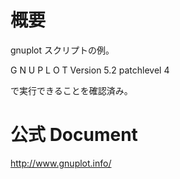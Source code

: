 # 概要

gnuplot スクリプトの例。

G N U P L O T
Version 5.2 patchlevel 4

で実行できることを確認済み。

# 公式 Document

http://www.gnuplot.info/

